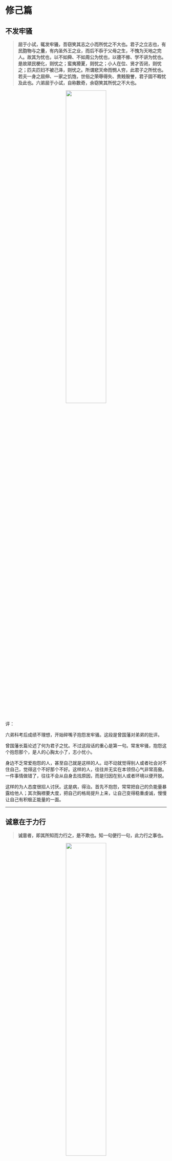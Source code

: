 # 修己篇

## 不发牢骚

> **屈于小试，辄发牢骚，吾窃笑其志之小而所忧之不大也。君子之立志也，有民胞物与之量，有内圣外王之业，而后不忝于父母之生，不愧为天地之完人。故其为忧也，以不如舜、不如周公为忧也，以德不修、学不讲为忧也。是故顽民梗化，则忧之；蛮夷猾夏，则忧之；小人在位、贤才否闭，则忧之；匹夫匹妇不被己泽，则忧之。所谓悲天命而悯人穷，此君子之所忧也。若夫一身之屈伸、一家之饥饱，世俗之荣辱得失、贵贱毁誉，君子固不暇忧及此也。六弟屈于小试，自称数奇，余窃笑其所忧之不大也。**

<div align=center><img width = '50%' height ='50%' src ="https://github.com/zhaoshuaiyang/Notes-Family-Letter-Zeng-Guofan/blob/master/images/chapter02-002.jpg?raw=true"/></div>

评：

六弟科考后成绩不理想，开始碎嘴子抱怨发牢骚。这段是曾国藩对弟弟的批评。

曾国藩长篇论述了何为君子之忧。不过这段话的重心是第一句。常发牢骚，抱怨这个抱怨那个，是人的心胸太小了，志小忧小。

身边不乏常爱抱怨的人，甚至自己就是这样的人。动不动就觉得别人或者社会对不住自己，觉得这个不好那个不好。这样的人，往往并无实在本领但心气非常高傲。一件事情做错了，往往不会从自身去找原因，而是归因在别人或者环境以便开脱。

这样的为人态度很招人讨厌。这是病，得治。首先不抱怨，常常把自己的负能量暴露给他人；其次胸襟要大度，把自己的格局提升上来，让自己变得稳重虔诚，慢慢让自己有积极正能量的一面。

------

## 诚意在于力行

> **诚意者，即其所知而力行之，是不欺也。知一句便行一句，此力行之事也。**

 <div align=center><img width = '50%' height ='50%' src ="https://github.com/zhaoshuaiyang/Notes-Family-Letter-Zeng-Guofan/blob/master/images/chapter02-003.jpg?raw=true"/></div>

评：

“诚意”语出《礼记·大学》：“欲正其心者，先诚其意。”字典里给出的意思是意必真诚而不欺人也不自欺。

这毕竟是理论上的说法，不太具备可操作性。在这里，曾国藩给出了可以操作的行为范式来达到这一点：所知而力行之。就是自己知道多少就做多少，不夸大欺骗自己。核心是“力行”。说和做要一致，去做，去行动。在自己的能力圈内把事情做好。

同时不能不考虑自己的能力胡乱在别人面前应承。明明自己没有能力帮助别人但胡乱答应，最后没有帮到别人。这就是自欺和欺人，是不诚意。具备帮助别人的能力就尽全力帮助别人；如果不能就果断拒绝，让人家好寻找更好的解决办法。

这是自己常犯的毛病，需要好好修炼。

------

## 有志有识有恒

**道光二十二年十二月二十日 致澄弟温弟沅弟季弟**

> **士人读书，第一要有志，第二要有识，第三要有恒。有志则断不甘为下流。有识则知学问无尽，不敢以一得自足，如河伯之观海，如井蛙之窥天，皆无识者也。有恒则断无不成之事。此三者缺一不可。诸弟此时惟有识不可以骤几，至于有志、有恒，则诸弟勉之而已。**

 <div align=center><img width = '50%' height ='50%' src ="https://github.com/zhaoshuaiyang/Notes-Family-Letter-Zeng-Guofan/blob/master/images/chapter002-004.jpg?raw=true"/></div>

评：

第一要有志，有不甘为下流的志向。有大抱负大目标大梦想，且具备积极向上的正能量；

第二要有识，有学识阅历才能知道学无尽，才知道自己的在苍茫宇宙、浩渺知识海洋中的渺小，如此方能敬畏与谦虚。河伯观海、井蛙窥天都是没有学识阅历产生的自以为是；

第三要有恒，有恒心和毅力，就没有办不成的事情。

有识是不能迅速达到的，需要日积月累脚踏实地的笨功夫慢慢熬出来的。这一步急不得，需要的是耐心。目前能做到的是有志有恒。给自己树立一个大目标，指定计划。然后依此行动，让自己始终保持着向上的斗志，不虚度光阴。同时自己也要具备恒心坚持做事的好习惯，修炼自己的本领。过程是枯燥的乏味的，但坚持下来就是对自己莫大的提升。

想想看，是不是自己立过flag要每天读书，要每天锻炼？后来进行的怎么样了？是不是很多都无疾而终了。做一件事可能很容易；但持续每一天做这件事，就未必容易。因为懒惰，因为“伪舒适”。我自己犯过太多这样的错了。要坚决改正！

冯唐在《成事》一书中点评到该段话时说：

> 那些连早期都做不到的孩子，将来能成事情的可能性极小。
> 那些连父母早期习惯都不能在孩子身上培养出来的父母，还是别奢谈孩子的教育
> ……

真的是扎心！

------

## 修身每日课程

**道光二十二年十二月二十日 致澄弟温弟沅弟季弟**

 <div align=center><img width = '50%' height ='50%' src ="https://github.com/zhaoshuaiyang/Notes-Family-Letter-Zeng-Guofan/blob/master/images/chapter02-005.png?raw=true"/></div>

> <div align=center> 课程 </div>
>
>
>* **主敬**     整齐严肃，无时不惧。无事时心在腔子里，应事时专一不杂。
>
>* **静坐**     每日不拘何时，静坐一会，体验静极生阳来复之仁心。正位凝命，如鼎之镇。
>
>* **早起**     黎明即起，醒后勿沾恋。
>
>* **读书不二**  一书未点完，断不看他书。东翻西阅，都是徇外 为人。
>
>* **读史**      “廿三史”每日读十叶，虽有事，不间断。
>
> * **写日记**    须端楷。凡日间过恶：身过、心过、口过，皆记出，终身不间断。
>
>* **日知其所亡** 每日记《茶馀偶谈》一则，分德行门、学问门、经济门、艺术门。
>
>* **月无忘所能** 每月作诗文数首，以验积理之多寡、养气之盛否。
>
>* **谨言**      刻刻留心。
>
>* **养气**      无不可对人言之事。气藏丹田。
>
>* **保身**     谨遵大人手谕：节欲，节劳，节饮食。
>
>* **作字**     早饭后作字。凡笔墨应酬，当作自己功课。
>
>* **夜不出门**  旷功疲神，切戒切戒。

评：

这是曾国藩做京官时间做的一个课程表，也就是每日必做的功课。这个功课表实施起来会很枯燥无趣。曾国藩为甚么要这样严格要求自己呢？

因为身边有一些志同道合相互监督的朋友。他们每天写日记，也互相点评日记，从点滴小事中反思自己，“念念欲改过自新”（曾国藩语）。在这种氛围中，曾国藩形成的这些好习惯，成了他后面办成大事情的重要精神支撑。

有一些条目非常有借鉴学习和实践的价值。比如"主敬"。要求自己收拾得整齐利落，不邋邋遢遢，给人一个好印象。这是对别人敬重；同时内心也能稳重强大，无所畏惧。碰到再大的困难，也能够专注一心去做事情。这是对自己敬重。

再比如"早起"。黎明就起来，起来以后就绝不再躺下去。这一点是我非常佩服曾国藩的。他坚持了一辈子，而且还要求自己的弟弟和孩子们要做到每天早起，认为这是保持家族兴旺的一个标志。曾国藩的身体并不好，但却保持旺盛的精气神处理繁重攸关的事情，我觉得和他早起有很大的关系。

一定要把早起变成自己的习惯，持续下去。

还有每天坚持读书，不管多忙都不间断；时时刻刻留心自己的言论，谨言慎行，这样才不会祸从口出等等。这13条也完全可以作为我的课程表，坚持下去，相信会让自己有看得见的进步。

------

### 称扬善美

**道光二十三年正月十七日 致澄弟温弟沅弟季弟**

> **臣子与君亲，但当称扬善美，不可道及过错；但当谕亲于道，不可疵议细节。**

![](https://github.com/zhaoshuaiyang/Notes-Family-Letter-Zeng-Guofan/blob/master/images/chapter02-007.png?raw=true)

评：

这句话背景是弟弟们写信的时候，话不遮拦，大大咧咧地谈论一些朝廷的不是，“甚无记录二语”（曾氏说）。这是曾国藩对其提出的改进意见。翻译起来就是：亲爱君主，要赞扬君主善良美好的一面，不能说君主那些做的不好的地方；要用道理让父母亲人们明晓，而不是取而代之，去指责和非议父母们的瑕疵和细节。

这样的言论应该会得不到大家的赞同。但我们换一些视角看待一下。与别人相处的过程中是称赞别人会让人舒服还是当面对别人指指点点让人舒服？

根据亲身经历，是多称赞别人会让人感觉更舒服些吧。人是要面子的人。你维护了别人的面子，整个环境变得友好起来，帮助自己的人是不是也开始多起来呢？

再往下深入一些。能不能做到不议论人，哪怕是腹诽呢？自己还做不到这一点，需要认真改正。不背后议论人，或者是所谓的“吐槽”，是一个人修为大幅提升的标志。一方面吐槽别人无益于解决实际的问题，说了也没啥意义；另一方面话只要说出来，被讨论的人总有一天会听到，那人家会怎么看自己呢？

在和别人说话的时候，谨言一些没坏处。

## 必有师，慎择友

**道光二十三年正月十七日 致澄弟温弟沅弟季弟** 

> **凡人必有师；若无师，则严惮之心不生……此外择友则慎之又慎。昌黎曰：“善不吾与，吾强与之附；不善不吾恶，吾强与之拒。”
一生之成败，皆关乎朋友之贤否，不可不慎也。**

![](https://github.com/zhaoshuaiyang/Notes-Family-Letter-Zeng-Guofan/blob/master/images/week03-03.png?raw=true)

评：这里谈到了受师和交友的重要性。

孔子说：
> 三人行，必有我师焉。择其善者而从之，其不善者而改之。

老师交给我们的不只是知识，还有很多行事为人的一些准则。如果没有老师们（凡是能教育自己成长的人，尽可以是老师）的教育和指导，尊敬谦卑之心就很难形成，对这个社会也会玩世不恭。

一个好老师，是一个人一辈子的福分。

择友需要非常慎重，因为朋友的贤否直接关系到自己的成败。

>近朱者赤，近墨者黑。

人是环境的产物，是不可能脱离环境而单独存在和生活的。什么样的环境就决定什么样的人生。豆瓣上的一篇文章[你身边的朋友，决定了你的层次](https://www.douban.com/note/653619084/)里有句话这样说到：

> 人进步本质就是不断从一个圈子进入另一个圈子的过程，当你止步不前的时候，只能停留在自己的圈子打转，而优秀的朋友早就悄无声息的离开了老圈子。

环境能不能改变？很大程度上不能。能做的是改变自己，选择让自己能够成长的好环境。怎么做呢？韩愈说的话很深刻：良友诤友没有主动跟我交往，我却一定主动的、执着、和他们交往；损友烂友虽然不讨厌我，我却一定要主动地远离他们！

可有一点需要明白：良友诤友的环境不是说能选择就选择的。我们必须自己能够成长，能够变得优秀。这样在这个环境中才能和优秀的人一起成长。

没有优秀的人愿意带着一个不求上进的人往前走的。

------

## 与师友交，宜常存敬畏之心

 **道光二十三年六月初六日 致温弟**

> **或师或友，皆宜常存敬畏之心，不宜视为等夷，渐至慢亵，则不复能受其益矣。**

![](https://github.com/zhaoshuaiyang/Notes-Family-Letter-Zeng-Guofan/blob/master/images/week03-05.png?raw=true)

评论：

一个比自己优秀的人，可以做老师也可以做朋友，但都必须存有敬畏之心，对人家恭恭敬敬的。如果不这样做就，曾氏用了一个非常严重的词，[“慢亵”](https://baike.baidu.com/item/%E6%85%A2%E4%BA%B5)，字面意思是轻视，看不起。

这种态度直接的后果就是并不能从优秀的人那里学习真正的东西，让自己成长起来。反而有了一身不好的毛病。

因此，对于优秀的人要有恭敬之心、谦卑之心，我们才会有上进之心。


## 凡事皆贵专

**道光二十四年正月二十六日 致澄弟温弟沅弟季弟**

> **凡事皆贵专。求师不专，则受益也不入；求友不专，则博爱而不亲。心有所专宗，而博观他途以扩其识，亦无不可。无所专宗，而见异思迁，此眩彼夺，则大不可。**


评：

做一件事情就全身心地去做，专注在这件事情上心无旁骛。

专是一种态度，是自己对这个环境展示的精神面貌。求学的时候，跟着一位导师认真学习；交友的时候能够全心全意对待人家。这都是专的表现。

专，是自己心的一个铆钉点，一个把手，是在一个方面进行纵向发展的指向灯。只有在这个基础上，我们才能博观他途增长见识。

不专，则很容易迷路，在乱花渐欲迷人眼中失去自我，沉沦下去。

找到一门自己喜欢的事情，专注在里面，让它成为我们生活中可以牢牢依靠的把手。

## 看史书长见识

**道光二十四年二月十四日 致澄弟温弟沅弟季弟**

> **须每日看史书十叶，无论能得科名与否，总可以稍长见识。**

![](https://github.com/zhaoshuaiyang/Notes-Family-Letter-Zeng-Guofan/blob/master/images/week04-04.png?raw=true)

评：

曾氏对于看历史是非常重视的，圈点了众多历史文本，哪怕在作战期间也经常是手不释卷。他爱读历史，也常常会用历史。比如在攻打捻军的时候，就是借鉴明末官军攻打李自成部队的战法(河防之策)，经过曾氏、李鸿章等人的彻底坚决执行剿灭了捻军。

读历史无关于功利性目的，这是增长个人见识比较好的办法。从历史事件、人物中去学习，总结一些对自己成长有益的经验让自己少走一些弯路。

但也常常有一句话：

> 人类从历史中所得到的教训就是:人类从来不记取历史教训。黑格尔

这次和上次不一样？！其实没什么不一样的，在历史演绎的万千事件中，最后抽丝剥茧后往往也并没有多少是新鲜的。这些历史事件经过自己的阅历处理，会形成自己的思想案例，放在自己的脑子里，随用随取。

历史看多了，现在和未来也会看得更清晰。

## 境地须看不如我

**道光二十四年三月初十日 致温弟沅弟**

> **凡遇之丰啬顺舛，有数存焉，虽圣人不能自为主张。天可使吾今日处丰亨之境，即可使吾明日处楚善、宽五之境。**
>**君子之处顺境，兢兢焉常觉天之过厚于我，我当以所馀补人之不足。**
>**君子之处啬境，亦兢兢焉常觉天之厚于我；非果厚也，以为较之尤啬者，而我固已厚矣。**
>**古人所谓境地须看不如我者，此之谓也。**

![](https://github.com/zhaoshuaiyang/Notes-Family-Letter-Zeng-Guofan/blob/master/images/week04-07.png?raw=true)

评：

贫穷富贵都是有定数的，即使是圣人也不能自己做主张，改命运。这是曾氏对天命的看法。

人力是有限的，能改变的是非常少的。大部分改变不了的，就只能信命了。人的贫穷富贵就在不能改变之列（至少这个时候曾氏是这么认为的）。

自己处于顺境了，比较下不如自己的人，这是上天太恩厚自己了。因此要小心谨慎，自己取得的，并不都是自己的努力。要有谦卑之心，要帮助一下别人。

自己处于逆境了，也比较下更不如自己的人，看来上天还是恩厚自己的，还是待自己不薄的。因此要能宽慰自己，不能自怨自艾。

这段话的论述，和网上流行的一句话非常像：

> 在人之上时，要看得起别人，在人之下时，要看得起自己。

能看得起别人，看得起自己。不自傲也不自艾，这也是做事需要具备的素质。

## 君子求缺小人求全

**道光二十四年三月初十日 致温弟沅弟**

> 兄尝观《易》之道，察盈虚消息之理，而**知人不可无缺陷也**。
>
>日中则昃(zè，太阳偏向西方)，月盈则亏，天有孤虚，地阙东南，未有常全而不缺者。
>
>“剥”也者，“复”之几也，君子以为可喜也。“夬”(guài，意为坚决、果断，或文章名称《易经》第43卦——泽天夬)也者，“姤”(gòu,六十四卦之一)之渐也，君子以为可危也。
>
>是故既吉矣，则由吝以趋于凶；既凶矣，则由悔以趋于吉。
>
>**君子但知有悔耳。悔者，所以守其缺而不敢求全也。小人则时时求全。全者既得，而吝与凶随之矣。**
>
>众人常缺，而一人常全，天道屈伸之故，岂若是不公乎？

![](https://github.com/zhaoshuaiyang/Notes-Family-Letter-Zeng-Guofan/blob/master/images/week05-01.png?raw=true)

评:

没有人是完美的，没有事是完美的。

不完美是构成人生的主题。如果过于追求完美，那距离消失也就不远了。

当午的太阳有一时的闪耀，但却离日暮不久了；圆盘的月亮也离亏缺不久了。这是自然界的现象，但曾氏将其引申到修身之道上。在功名富贵上过于追求，则是趋于凶的征兆。

古往今来，留恋这些的人也确实很少有好下场的。

福祸相依。处在福气中就不要吝啬，大大方方的，和别人分享。处在霉头上了，就去反思自己哪方面做的不好，改进自己。这样才能让自己保持一种持续成长的状态。

能够认识到生活是不周全的，这是一种生活的智慧，也更会感恩生活。

不求周全，方是周全。

## 仁心之发必一鼓作气

**道光二十四年三月初十日 致温弟沅弟**

> **凡仁心之发，必一鼓作气，尽吾力之所能为。稍有转念，则疑心生，私心亦生。疑心生，则计较多而出纳吝矣；私心生，则好恶偏而轻重乖矣。**

![](https://github.com/zhaoshuaiyang/Notes-Family-Letter-Zeng-Guofan/blob/master/images/week05-02.png?raw=true)

评：

> 一鼓作气，再而衰，三而竭。《左传》

如果决定要做好事情，发一下仁心，就需要一鼓作气，尽自己的最大力量去做。别拖拖拉拉，犹犹豫豫。

一拖拉，就会用私心杂念阻挠自己去做事情，最后好事办成了坏事情。或者最后事情也做了，但自己的成本是格外地大。

一旦要做事情，就需要有这种一鼓作气的干练和魄力，能够一气呵成从头到尾漂漂亮亮地把事情做好。这就是我们所说的精气神儿。

要决定减肥，写文章，或者读一本书。那就马上行动起来。

 ## 通刻苦而自振拔
 
**道光二十四年三月初十日 致温弟沅弟**

> 五箴 并序，甲辰春作
>
> 少不自立，茬苒(rěn rǎn,指时间渐渐过去。常形容时光易逝)遂洎（jì，到，及）今兹。盖古人学成之年，而吾碌碌尚如斯也，不其戚矣！
>
>继是以往，人事日纷，德慧日损，下流之赴，抑又可知。夫疢疾(chèn jí，疾病，也指忧患)所以益智，逸豫所以亡身。仆以中才而履安顺，将欲刻苦而自振拔，谅哉其难之与！作《五箴》以自创云。

评：

五箴，即《立志箴》、《居敬箴》、《主静箴》、《谨言箴》和《有恒箴》，这是曾国藩对自己内心进行自我修炼的一套心法。曾国藩是理学的积极推动者，因此就注重对心性的修炼。

这篇序写在五箴前面，很值得说说。

第一句和咱们常常写的，时光荏苒，转眼已过多年这样的句子是一个意思。到了我这个年纪，古人都学问有成了，我还碌碌无为，真的让人心有戚戚焉。

如果现在还不做出一些改变，那想象以后的日子里，可以预见到自己俗事杂务天天纷纷扰扰，不得安宁；自己的德行和智慧还日渐倒退。这种江河日下的局面不是不可能的。

“夫疢疾所以益智，逸豫所以亡身”应该是“忧劳可以兴国,逸豫可以亡身”的改写。说的是具有忧患意识才对自己的品学有帮助，但如果享受安逸则会祸害终身。我现在还只是一个中才但自己的生活安逸顺快，真的是需要惊醒呀。现在就要刻苦振作起来，创作五箴作为自己的座右铭，来时刻警醒自己。

这个序是比较短小的，但却把很多事情交代得清清楚楚。曾国藩在文字上的功力可见一斑。

从这篇序中，我们也能看出曾国藩反思自己反思生活的一种态度。他不满意自己活在安逸舒适中，要走出舒适区去不断挑战自己未知的一面。这种精神力量一直贯穿着曾国藩今后的人生。

能成就一番大事情的人，都是敢于自我反思并做出改变的人。

附：[曾国藩家书五箴序赏析](https://www.kekeshici.com/guji/xiaopingwen/98392.html)

## 立志箴

**道光二十四年三月初十日 致温弟沅弟**

> 煌煌先哲，彼不犹人？藐焉小子，亦父母之身。聪明福禄，予我者厚哉！弃天而佚，是及凶灾。积悔累千，其终也已。往者不可追，请从今始！
>
>荷道以躬，舆之以言。一息尚活，永矢弗谖。

评：

这是五箴的第一篇，立志箴。里面有很多地方是书面化的表达，需要进行解释，意思才能看得明白些。

这里参考了网上给出的[注解:](https://zhidao.baidu.com/question/29806159.html)

[1]、煌煌先哲：煌煌，明亮、鲜明，意为突出。先，祖先。哲，聪明有才能的人。

[2]、彼不犹人：彼：他们。犹：仍然。

[3]、藐焉：藐，小、幼稚.焉，代词，相当于之。

[4]、弃天而佚，是及凶灾：佚，安乐。是，指示代词，这、这个、这样。

[5]、积悔累千，其终也已：悔，灾祸。千，比喻很多。终，最后、末了。已，完毕。

[6]、荷道以躬，舆之以言：荷，担。道，道理。躬，身体。舆，舆论。

[7]、永矢弗谖：矢，正直、端正。弗（fú）,不。谖（xuān）,欺骗、欺诈。

这些解释看完之后，应该就明白个大概。咱们这里可以说说一句话的意思：荷道以躬，舆之以言。冯唐先生给出的解释是：

> 一边做事，一边写文章教别人如何做事。

这个解释我是赞同的。这里借着冯唐先生的话，再展开说一下。

曾国藩是那种有坚定毅力的人。他认准的道理，就会躬身开干，不会只停留在书面表达或者口头上，撸起袖子干。

同时曾国藩也不是胡乱蛮干的人。在这个过程中去总结做事情的经验方法或者教训，写信给弟弟们分享，当弟弟们少走弯路。

反思自己，精进自己业务能力的同时也用自己总结的方法论帮助别人去成就他人。这种行事作风也是领导型人格必备的能力。

成事是自己获得成功；成大事则是帮助别人获得成功。

## 居敬箴

**道光二十四年三月初十日 致温弟沅弟**

> 天地定位，二五胚胎。鼎焉作配，实曰三才。俨恪斋明，以凝女命。女之不庄，伐生戕性。
>
>**谁人可慢？何事可弛？弛事者无成，慢人者反尔。纵彼不反，亦长吾骄。**
>
>人则下女，天罚昭昭。

评：

在这里我们参考张宏杰先生撰写的[《曾国藩读书与做人》](https://book.douban.com/subject/20492198/)以及网上的材料对该箴言简单翻译下翻译:

天与地各有其确定的位置，阴阳五行孕育出生命。天地人（三才）像鼎的三只足一样匹配在一起。像祭祀那样恭敬明洁，才凝结出你的生命。你不端庄，就会残害生命，泯灭本性。

哪个人可以怠慢？哪件事情可以松弛？对事情拖沓松懈的人一定会一事无成；对他人怠慢轻视的人，别人也会反过来轻视怠慢你。即使人家不会这样做，这也会主张我们的骄傲之气。

如果我们待人接物不能谦恭敬畏，轻则是别人轻视你看不起你；重则天命也会狠狠惩罚你。

我觉得这段箴言的重点是：**谁人可慢？何事可弛？弛事者无成，慢人者反尔。**冯唐先生的[《成事》](https://book.douban.com/subject/33420594/)也有对此的理解。

慢，轻视傲慢。驰，松弛懈怠。人不分三六九等，事不分轻重缓急，对待的态度是谦卑的恭敬的，不轻视不怠慢不拖延。

待人接物是我们每天都要去面对的日常。在这些细节上做到不慢不驰，会给人很好的印象，构建自己的品牌力，让人觉得你是一个很靠谱的人。是一个可以信赖的人。

在任两江总督期间，只要有书生来见他给建议，曾氏一样对他毕恭毕敬，专心去听，尽管有些建议会用不上。那么高职位的人，那么繁忙的人都可以做到这些细节，我们认真执行起来，也可以做到。

想拥有好的做事能力和好的人际关系，就需要从不慢不驰做起。

## 主静箴

**道光二十四年三月初十日 致温弟沅弟**

>斋宿日观，天鸡一鸣。万籁俱息，但闻钟声。
>
>后有毒蛇，前有猛虎。神定不慑，谁敢余侮？
>
>岂伊避人，日对三军。**我虑则一，彼纷不纷。**
>
>驰骛半生，曾不自主。今其老矣，殆扰扰以终古。

评论：

这里，谈到了“静”。主静箴的[翻译如下：](https://wenku.baidu.com/view/55e16fb42dc58bd63186bceb19e8b8f67c1cefab.html):

>我斋戒而住在日观，凌晨听到了天鸡的一声长鸣。万籁俱寂，只听到寺院的钟声。
>
>后面有毒蛇，前面有猛虎，如果神情镇定而不惧，谁敢对我施加侮辱？
>
>我哪里是在躲避他人？每天都面对着千军万马。如果思虑专一不杂，那些纷乱烦人的事情也就会变得条理井然。
>
>我奔忙了半生，外世一点也不能自主，现在将要老了，惧怕如此乱纷纷地过完一生。


修身静心之所，应该就是寺庙道观。我想大家都有这样的体验，在深山老林中，在乡村田野中能体会到来自于大自然中无人叨扰的安静。但这种安静是环境带来的，并不是由内心自己生发出来的。

曾国藩举了一个非常极端的例子，就是后面是毒蛇，前面是猛虎，处在中间的自己要怎们办才能处理这样灾难。曾国藩这里没有给出具体的解决措施。但却说出了要解决这个问题的前提就是神定。只有让自己安定下来，静心下来才能想出好的办法从而化险为夷。这种由内心生发出来的安静才是曾国藩要大力倡导的。

要想做大事情，就需要有静心专一的心态，不受干扰不受外界诱惑去面对纷繁复杂的局面，从千头万绪中捋清楚条理出来。

我们常说，做事有章法，其实就是做事情的人静心的表现。那些做事情东一榔头西一棒槌的，大多都是心思不静的表现。

心如止水的安静状态，是需要去慢慢修炼才能达到的。

## 谨言箴

**道光二十四年三月初十日 致温弟沅弟**

> 巧语悦人，自扰其身。闲言送日，亦搅女神。
>
>解人不夸，夸者不解。
>
>道听途说，智笑愚骇。骇者终明，谓女实欺。笑者鄙女，虽矢犹疑。
>
>尤悔既丛，铭以自攻。铭而复蹈，嗟女既耄。

评：

[这段箴言的翻译如下：](https://wenku.baidu.com/view/55e16fb42dc58bd63186bceb19e8b8f67c1cefab.html):

>伶牙俐齿地讨好取悦别人，不过是给自已找麻烦罢了。靠闲聊来打发日子，也会搅扰你的精神。
>
>理解我的人是不会夸耀我的，夸耀我的人是不理解我的。
>
>传播道听途说，智者听了会嘲笑，愚者听了会惊奇。但那些感到惊奇的人终久有一天会明白过来，会说你是欺骗他。那些嘲笑你的人会鄙视你，觉得你没有说实话，即使你发誓赌咒，人家也不相信。
>
>最终忧患悔恨丛集，所以写下了这段箴言立下誓言一定要改正。如果发过誓之后又重蹈覆辙，可叹可悲你已经昏乱终老不可救药了。

《谨言箴》是纳入语文课本的一段文字，参考[教案](https://wenku.baidu.com/view/7c4ed38183d049649b665866.html)咱们来分析下：

不谨言的方式|后果|
-|-|
巧言|扰自身|
闲言|扰心神|
夸言|扰涵养|
传言（道听途说）|扰信用|
铭言|扰生命|

曾国藩说了很多不谨言的例子以及由此带来的后果。从反面论证了自己为什么要谨言慎言。至于如何做，不去做哪些不谨言的行为就好了。

曾国藩写下这段话是为了自省，同时也是监督自己。我想最后一句话也是对自己的一种自警吧。发誓了还管不住自己的嘴，那就是真的老糊涂了。

我们常说祸从口入，言多必失。说的也是这个意思。

“谨言”也是曾国藩每日的课程之一，时时刻刻留心。我想这也应该是我们自己每日的课程，时时刻刻自省：闲谈莫论人非；静坐常思己过。


## 有恒箴

**道光二十四年三月初十日 致温弟沅弟**

>自吾识字，百历洎兹。二十有八载，则无一知。
>
>曩（nǎng ，以往；从前；过去的）之所忻，阅时而鄙。故者既抛，新者旋徙。
>
>德业之不常，曰为物牵。尔之再食，曾未闻或愆?
>
>黍黍之增，久乃盈斗。天君司命，敢告马走。

评：

这是曾国藩《五箴》的第五箴有恒箴。照例我们先需要译成白话文，先理解下曾国藩说的意思。

从我识字到现在，已经经历了许多事情。如今我已经年龄二十八，仍然是一无所知。

以前自己为之欢喜的东西，现在再阅看时，已经甚是觉得粗鄙不堪了。旧时所学的东西我已经抛弃，新学的东西不久又要迁徙转移（就是自己旧的记不住，新的又这山看着那山高，没有恒心坚持去学习一门东西）。

修行德业之间是不能持之以恒，自己给的理由是外界环境外物的牵绊，自己太忙抽不开身，而不是从自身找原因。你一再食言，难当不曾听说过这会遭到上天的惩罚吗？

粮食的增加，也是从一粒一粒开始的。时间久了，也能装满一斗（和水滴石穿一个意思）。天地神明啊，我斗胆冒昧地发誓要有恒心，一言既出，驷马难追，永不食言。（天君司命，敢告马走翻译摘自网络）


这个箴言里，曾国藩表明自己的年龄，28岁。这个年纪也是刚开始事业起步的年纪。

这个时候，开始不断督促自己要有恒心。为啥呢，因为觉得自己现在是啥也不知道啥也没办到。究其原因是自己没有恒心，“故者既抛，新者旋徙”。自己的德业也没有做到坚持修行，给自己找理由。

把一件事情做好很容易；把一件事情持续重复做好那就很难了。因为喜新厌旧是人的本能。每天都会有新的刺激新的诱惑不断挑逗着我们。让我们渐渐失去当初坚持下去的动力。


就拿跑步来说，刚开始觉得我要跑步减肥，要健身。但真正一直坚持跑步的比例就未必很多了。惰性，永远是我们需要面对的一堵墙，只能用恒心穿过去。

坚持久了，你就能看到一个不一样的世界。

## 养身要言 癸卯入蜀道中作

**道光二十四年三月初十日 致温弟沅弟**

>一阳初动处，万物始生时。不藏怒焉，不宿怨焉。右**仁**，所以养**肝**也。
>
>内而整齐思虑，外而敬慎威仪。泰而不骄，威而不猛。右**礼**，所以养**心**也。
>
>饮食有节，起居有常。作事有恒，容止有定。右**信**，所以养**脾**也。
>
>扩然而大公，物来而顺应。裁之吾心而安，揆之天理而顺。右**义**，所以养**肺**也。
>
>心欲其定，气欲其定，神欲其定，体欲其定。右**智**，所以养**肾**也。

评：

曾国藩这篇养身要言还是很有意思。把儒家的“仁礼信义智”与身体的“肝心脾肺肾”一一相对应了起来。古代的书写方式是从右往左写，因此右"X"是对前面所说的归纳与解释。

至于这样做能否真的能养身，那就是智者见智了。不过里面很多话，我觉得我们可以好好琢磨琢磨。

不存怒气，不藏怨气。这样做就能做到自己心态的稳定，从而保持理性的状态，才能对别人有仁爱之心；

对内（内心）要整理自己的思考和想法，讲话有逻辑有思想；对外呢，对人要恭敬同时也能做到自尊自爱，不妄自菲薄也不盲目自大。泰然自若但不自骄，威仪有风度但不对人凶狠于人。这是对人有礼的表现；

自己饮食起居上有规律，做事情也有恒心毅力，举止上讲规矩。这会梳理自己信的形象，也就是靠谱信任；

心胸开阔无私，遇到事情了也不回避，能够顺应面对。这样做我新的心也会安定，同时我也估量着上天的意思，不拧着他来。顺着天理去做事情。这便是义的表现；

你的心要安定，你的齐心要安定，你的精神要安定，你的身体要安定。说得更清晰些，就是要面对事情要让自己的节奏慢下来稳定下来，然后过脑子，要有智慧去处理。在自己心绪烦躁之时做决定做容易做错事情，索性还不如不做。

这些养身要言，也是修德要言，是提升自己做事情境界的要言。在待人接物的时候，多看看这些，会对我们有帮助。


## 去骄傲气习

**道光二十四年八月七月二十日 禀父母**

>六弟今年正月信欲从罗罗山处附课，男甚喜之。后来信绝不提及，不知何故。所付来京之文，殊不甚好。在省读书二年，不见长进，男心实忧之而无如何，只恨男不善教诲而已。大抵第一要**除骄傲气习。中无所有而夜郎自大，此最坏事**。四弟、九弟虽不长进，亦不自满。求大人教六弟，**总期不自满足为要。**

评:

六弟写信拜罗罗山为师以后就不再提及这件事情了，邮寄过来的文章曾国藩是很不满意的。离家在外读书两年没有啥大的长进，曾国藩有点恨铁不成刚了。

曾国藩归结其原因是六弟的傲气。本身并无多大的学问但并看不到别人的优秀，觉得自己是好的。这种活在自我的世界中是最容易出事情的。弟弟还很年轻，一定要严厉教导和批评，把这个恶习彻底消除掉。

不满足并非是不知足，而是觉得自己还有很多东西是不了解的。是需要学习精进的。这是自己不自欺的表现。对自己坦诚了，知道了自己的斤两，就需要谦卑地向别人请教。

去傲气，其实就是打掉自己的虚荣心，回归到谦卑的状态去看事做事。

## 常存敬畏

**道光二十五年五月初五日 致澄弟温弟沅弟季弟**

>宜常存敬畏，勿谓家有人作官，而遂敢于侮人；勿谓己有文学，而遂敢于恃才傲人。常存此心，则是载福之道也。

评：

自己家里有人当了大官，自己了一些才学。就可以欺侮别人，看不起别人吗？

曾国藩是持非常否定的态度的。因为这并不是载福之道，这是取祸之道。

欺侮别人，是因为别人还不具备与你同等的资本。一旦人家有了机运，站在了和自己一样的位置甚至更高，反过来也会欺侮你。

所以不论自己有无大官职业，有无才学，都要存敬畏之心，谦卑之心。

孔老夫子说，己所不欲勿施于人。将心比心，你对别人尊敬一些。别人也会对自己尊敬一些。想要获得别人的尊重，首先你就需要自己先去尊重别人。

## 帮人办事之法

**道光二十五年五月二十九日 禀父母**

>同乡有危急事，多有就男商量者，男效祖大人之法，银钱则量力佽（cì，帮助）助，办事则竭力经营。

评：

有钱出钱，有力出力。这是曾国藩面对请求自己帮助的人的时候的一种态度。

当时曾国藩尚处于境况吃紧的状态，所以在金钱上是根据自己目前的情况酌情帮助。但当时尚有时间，所以可以竭尽全力帮助别人经营办事情。

一句话就是根据自己目前持有的资源状态，去帮助别人。如果不能帮助到别人，也需要明确回绝。但我们大多数人都做不到这一点，在拒绝上支支吾吾。明明帮助不到别人但仍然选择硬撑，最后是苦了别人，更苦了自己。


## 信

**道光二十五年十月初一日 禀叔父母**

>侄言不信，则日后虽有求于人，人谁肯应载？

评：

信，就是人说出去的话。既然说出去就需要让人相信。那就需要说到做到。

给人一个预期，这个预期是需要我们用实际的行动去兑现的。如果没有兑现，则是自己说了白话，将来人家也会认为自己是非常不靠谱的人。

一个人的名声建立起来很困难，但毁掉它却很容易。在细节上讲求信，是对自己的要求，也是对自己的信用背书。

## 满招损

**道光二十六年九月十九日 禀叔父母**

>盖天下之理，满则招损，亢则有悔，日中则昃，月盈则亏，至当不易之理也。

评：

满，亢，日，盈，都是极盛的状态；但这种状态持续的时间并不会很长，很快就会往相反的方向转化。

但这种状态，很容易让人飘起来，忘乎所以。会大意方向转化后带来的负面效应，而这种负面效应会带来对自身很大的损害。

所以我们要在满时能自省，学会控制自己，要注意福祸相依的道理。

时刻警醒自己，把自己的路走稳当了。

## 不贪财，不失信，不自是

**道光二十七年六月十七日 致澄弟沅弟季弟**

> 不贪财、不失信、不自是，有此三者，自然鬼服神钦，到处人皆敬重。此刻初出茅庐，尤宜慎之又慎。若三者有一，则不为人所与矣。

评：

在与人合作办事情，需要记住的是不贪财，不失信，不自是。

不贪财，只拿自己应得的部分，其他部分不是自己的坚决不能要。这是控制自己的诱惑，同时也是赢得别人信任的基础。不动别人的利益，给人靠谱的形象，是可以合作的。

不失信，答应别人的要做到，关键时候不掉链子。

不自是，不自以为是，不高看自己，也不委屈低贱自己。自尊自爱，把握有度。

这三点能做到，就能与更多的人发生强连接，做成大事情。

-----

## 兄弟之间要互帮互助

**道光二十九年三月二十一日 致澄弟温度沅弟季弟**

> 兄弟之间，一言欺诈，终不可久。尽行揭破，虽目前嫌其太直，而日久终能相谅。

评：

兄弟之间要互相诚信些，不能有期满。关系比较近，事情也会很快被发现。

如果兄弟说谎了怎么办，曾国藩说要尽行揭破，赤裸裸地指出来，实行刮骨疗毒之法去彻底纠正兄弟的过错。

但这么做，是不是有些硬刚了?曾国藩说现在虽然不好受，但以后终究会原谅的。可有多少兄弟会在这个节骨眼上反目成仇，从此以后互不相认呢。

所以，还是得具体问题具体对待，对于兄弟的过错肯定要指出来，但一定要讲究方式方法。








